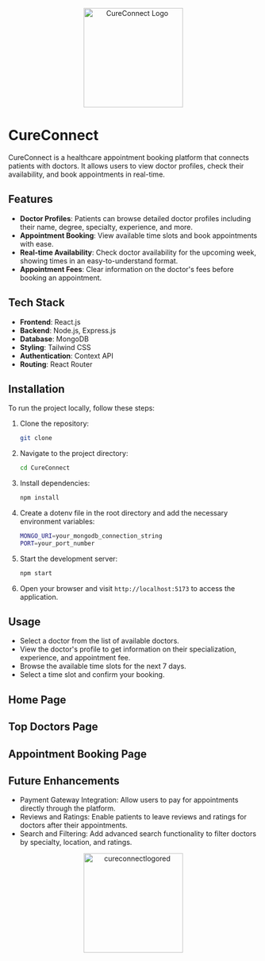 <p align="center">
  <img src="https://github.com/user-attachments/assets/ece2611f-6ccb-4d6d-8bd8-4d62c82703b3" alt="CureConnect Logo" width="200"/>
</p>

# CureConnect

CureConnect is a healthcare appointment booking platform that connects patients with doctors. It allows users to view doctor profiles, check their availability, and book appointments in real-time.

## Features

- **Doctor Profiles**: Patients can browse detailed doctor profiles including their name, degree, specialty, experience, and more.
- **Appointment Booking**: View available time slots and book appointments with ease.
- **Real-time Availability**: Check doctor availability for the upcoming week, showing times in an easy-to-understand format.
- **Appointment Fees**: Clear information on the doctor's fees before booking an appointment.

## Tech Stack

- **Frontend**: React.js
- **Backend**: Node.js, Express.js
- **Database**: MongoDB
- **Styling**: Tailwind CSS
- **Authentication**: Context API
- **Routing**: React Router

## Installation

To run the project locally, follow these steps:

1. Clone the repository:

   ```bash
   git clone 
   ```

2. Navigate to the project directory:

   ```bash
   cd CureConnect
   ```

3. Install dependencies:

   ```bash
   npm install
   ```

4. Create a dotenv file in the root directory and add the necessary environment variables:

   ```bash
   MONGO_URI=your_mongodb_connection_string
   PORT=your_port_number
   ```

5. Start the development server:

   ```bash
   npm start
   ```

6. Open your browser and visit `http://localhost:5173` to access the application.

## Usage

- Select a doctor from the list of available doctors.
- View the doctor's profile to get information on their specialization, experience, and appointment fee.
- Browse the available time slots for the next 7 days.
- Select a time slot and confirm your booking.

## Home Page




## Top Doctors Page



## Appointment Booking Page



## Future Enhancements

- Payment Gateway Integration: Allow users to pay for appointments directly through the platform.
- Reviews and Ratings: Enable patients to leave reviews and ratings for doctors after their appointments.
- Search and Filtering: Add advanced search functionality to filter doctors by specialty, location, and ratings.




<p align="center">
  <img src="https://github.com/user-attachments/assets/dfa3526f-f2c7-4999-879d-449aab91c674" alt="cureconnectlogored" width="200"/>
</p>
